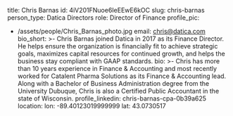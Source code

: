 title: Chris Barnas
id: 4iV201FNuoe6IeEEwE6kOC
slug: chris-barnas
person_type: Datica Directors
role: Director of Finance
profile_pic:
  - /assets/people/Chris_Barnas_photo.jpg
email: chris@datica.com
bio_short: >-
  Chris Barnas joined Datica in 2017 as its Finance Director. He helps ensure
  the organization is financially fit to achieve strategic goals, maximizes
  capital resources for continued growth, and helps the business stay compliant
  with GAAP standards. 
bio: >-
  Chris has more than 10 years experience in Finance & Accounting and most
  recently worked for Catalent Pharma Solutions as its Finance & Accounting
  lead. Along with a Bachelor of Business Administration degree from the
  University Dubuque, Chris is also a Certified Public Accountant in the state
  of Wisconsin.
profile_linkedin: chris-barnas-cpa-0b39a625
location:
  lon: -89.40123019999999
  lat: 43.0730517

